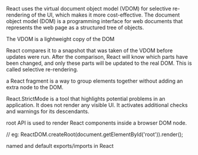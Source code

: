 React uses the virtual document object model (VDOM) for selective re-rendering of the UI, which
makes it more cost-effective. 
The document object model (DOM) is a programming interface
for web documents that represents the web page as a structured tree of objects. 

The VDOM is a lightweight copy of the DOM

React compares it to a snapshot that was taken of the VDOM
before updates were run. After the comparison, React will know which parts have been changed,
and only these parts will be updated to the real DOM. This is called selective re-rendering.

a React fragment is a way to group elements together without adding an extra node to the DOM.

React.StrictMode is a tool that highlights potential problems in an application. It does not render any visible UI. It activates additional checks and warnings for its descendants.

root API is used to render React components inside a browser DOM node.

// eg: ReactDOM.createRoot(document.getElementById('root')).render(<App />);

named and default exports/imports in React

